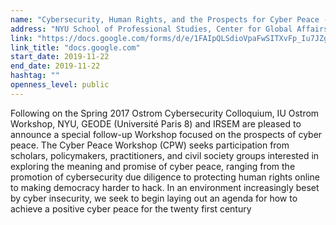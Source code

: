 ```yaml
---
name: "Cybersecurity, Human Rights, and the Prospects for Cyber Peace - A Joint Research & Policy Workshop"
address: "NYU School of Professional Studies, Center for Global Affairs Woolworth Building, 15 Barclay Street, New York, NY"
link: "https://docs.google.com/forms/d/e/1FAIpQLSdioVpaFwSITXvFp_Iu7JZgymTlroSg3C8auAW5RZBSfcoNRQ/viewform"
link_title: "docs.google.com"
start_date: 2019-11-22
end_date: 2019-11-22
hashtag: ""
openness_level: public
---
```

Following on the Spring 2017 Ostrom Cybersecurity Colloquium, IU Ostrom Workshop, NYU, GEODE (Université Paris 8) and IRSEM are pleased to announce a special follow-up Workshop focused on the prospects of cyber peace. The Cyber Peace Workshop (CPW) seeks participation from scholars, policymakers, practitioners, and civil society groups interested in exploring the meaning and promise of cyber peace, ranging from the promotion of cybersecurity due diligence to protecting human rights online to making democracy harder to hack. In an environment increasingly beset by cyber insecurity, we seek to begin laying out an agenda for how to achieve a positive cyber peace for the twenty first century
